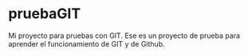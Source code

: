 # pruebaGIT
Mi proyecto para pruebas con GIT.
Ese es un proyecto de prueba para aprender el funcionamiento de GIT y de Github.
